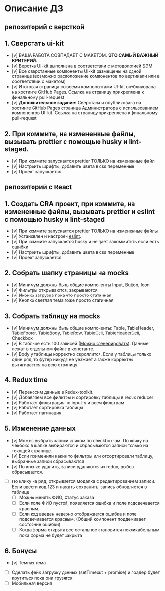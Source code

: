 # Описание ДЗ

## репозиторий с версткой

## 1. Сверстать ui-kit

- [v] ВАША РАБОТА СОВПАДАЕТ С МАКЕТОМ. **ЭТО САМЫЙ ВАЖНЫЙ КРИТЕРИЙ.**
- [v] Верстка UI-kit выполнена в соответствии с методологией БЭМ
- [v] Все сверстанные компоненты UI-kit размещены на одной странице (возможно расположение компонентов по вертикали или в соответствии с макетом)
- [v] Итоговая страница со всеми компонентами UI-kit опубликована на хостинге GitHub Pages. Ссылка на страницу прикреплена к финальному pull-request
- [v] **Дополнительное задание:** Сверстана и опубликована на хостинге GitHub Pages страница Администратора с использованием компонентов UI-kit. Ссылка на страницу прикреплена к финальному pull-request

## 2. При коммите, на измененные файлы, вызывать prettier с помощью husky и lint-staged.

- [v] При коммите запускается prettier ТОЛЬКО на измененные файл
- [v] Настроить шрифты, добавить цвета в css переменные
- [v] Проект запускается.

## репозиторий с React

## 1. Создать CRA проект, при коммите, на измененные файлы, вызывать prettier и eslint с помощью husky и lint-staged

- [v] При коммите запускается prettier ТОЛЬКО на измененные файлы
- [v] Установлен и настроен [eslint](https://www.npmjs.com/package/eslint-kit).
- [v] При коммите запускается husky и не дает закоммитить если есть ошибки
- [v] Настроить шрифты, добавить цвета в css переменные
- [v] Проект запускается.

## 2. Собрать шапку страницы на mocks

- [v] Минимум должны быть общие компоненты Input, Button, Icon
- [v] Фильтры открываются, закрываются
- [v] Иконка загрузка пока что просто статичная
- [v] Кнопка светлая тема тоже просто статичная

## 3. Собрать таблицу на mocks

- [v] Минимум должны быть общие компоненты: Table, TableHeader, TableFooter, TableBody, TableRow, TableCell, TableHeaderCell, Checkbox
- [v] В таблице есть 100 записей ([Можно сгенерировать](https://json-generator.com/)). Данные лежат в отдельном файле в константе.
- [v] Body у таблицы корректно скроллится. Если у таблицы только один ряд, то футер никуда не уезжает а также корректно вытягивается на всю страницу

## 4. Redux time

- [v] Переносим данные в Redux-toolkit.
- [v] Добавляем все фильтры и сортировку таблицы в redux reducer
- [v] Работает фильтрация по input-у и всем фильтрам
- [v] Работает сортировка таблицы
- [v] Работает пагинация

## 5. Изменение данных

- [v] Можно выбрать записи кликом по checkbox-ам. По клику на чекбокс в шапке выбираются и сбрасываются записи только на текущей странице.
- [v] Если применили какие то фильтры или отсортировали таблицу, выбранные записи сбрасываются
- [v] По кнопке удалить, записи удаляются из redux, выбор сбрасывается.
- [ ] По клику на ряд, открывается модалка с редактированием записи. Если ввести код 123 и нажать сохранить, запись обновляется в таблице
  - [ ] Можно менять ФИО, Статус заказа
  - [ ] Если поле ФИО пустой, появляется ошибка и поле подсвечвается красным.
  - [ ] Если код введен неверно отображается ошибка и поле подсвечивается красным. (Общий компонент поддеживает состояние ошибки)
  - [ ] Когда форма открыта все остальное становится некликабельным пока форма не будет закрыта

## 6. Бонусы

- [v] Темная тема
- [ ] Сделать фейк загрузку данных (setTimeout + promise) и лоадер будет крутиться пока они грузятся
- [ ] Мобильная версия
